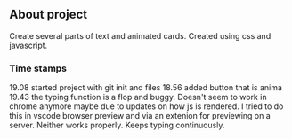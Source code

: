 ## About project

Create several parts of text and animated cards. 
Created using css and javascript. 

### Time stamps
19.08 started project with git init and files
18.56 added button that is anima
19.43 the typing function is a flop and buggy. Doesn't seem to work in chrome anymore maybe due to updates on how js is rendered. I tried to do this in vscode browser preview and via an extenion for previewing on a server. Neither works properly. Keeps typing continuously. 
